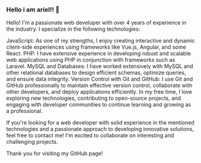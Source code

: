 ### Hello i am ariel!! 👋

Hello! I'm a passionate web developer with over 4 years of experience in the industry. I specialize in the following technologies:

JavaScript: As one of my strengths, I enjoy creating interactive and dynamic client-side experiences using frameworks like Vue.js, Angular, and some React.
PHP: I have extensive experience in developing robust and scalable web applications using PHP in conjunction with frameworks such as Laravel.
MySQL and Databases: I have worked extensively with MySQL and other relational databases to design efficient schemas, optimize queries, and ensure data integrity.
Version Control with Git and GitHub: I use Git and GitHub professionally to maintain effective version control, collaborate with other developers, and deploy applications efficiently.
In my free time, I love exploring new technologies, contributing to open-source projects, and engaging with developer communities to continue learning and growing as a professional.

If you're looking for a web developer with solid experience in the mentioned technologies and a passionate approach to developing innovative solutions, feel free to contact me! I'm excited to collaborate on interesting and challenging projects.

Thank you for visiting my GitHub page!

<!--
**ArielVivian/ArielVivian** is a ✨ _special_ ✨ repository because its `README.md` (this file) appears on your GitHub profile.

Here are some ideas to get you started:

- 🔭 I’m currently working on ...
- 🌱 I’m currently learning ...
- 👯 I’m looking to collaborate on ...
- 🤔 I’m looking for help with ...
- 💬 Ask me about ...
- 📫 How to reach me: ...
- 😄 Pronouns: ...
- ⚡ Fun fact: ...
-->
